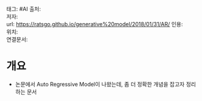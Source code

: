 
태그:  #AI 
출처:  
저자:  
url:  https://ratsgo.github.io/generative%20model/2018/01/31/AR/
인용:  
위치:  
연결문서:  


# 개요

- 논문에서 Auto Regressive Model이 나왔는데, 좀 더 정확한 개념을 잡고자 정리하는 문서
